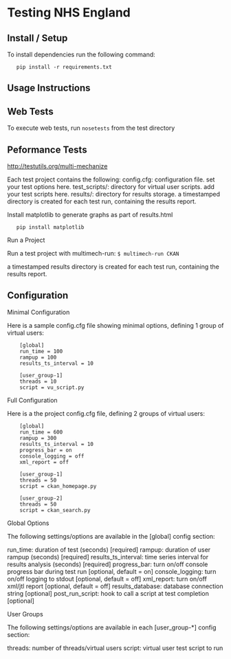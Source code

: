 Testing NHS England
===================

Install / Setup
---------------

To install dependencies run the following command:

```
   pip install -r requirements.txt
```

Usage Instructions
------------------

Web Tests
---------

To execute web tests, run `nosetests` from the test directory

Peformance Tests
----------------

http://testutils.org/multi-mechanize

Each test project contains the following:
config.cfg: configuration file. set your test options here.
test_scripts/: directory for virtual user scripts. add your test scripts here.
results/: directory for results storage. a timestamped directory is created for each test run, containing the results report.

Install matplotlib to generate graphs as part of results.html

```
   pip install matplotlib
```

Run a Project

Run a test project with multimech-run:
``` $ multimech-run CKAN ```

a timestamped results directory is created for each test run, containing the results report.

Configuration
-------------

Minimal Configuration

Here is a sample config.cfg file showing minimal options, defining 1 group of virtual users:

```
    [global]
    run_time = 100
    rampup = 100
    results_ts_interval = 10

    [user_group-1]
    threads = 10
    script = vu_script.py
```

Full Configuration

Here is a the project config.cfg file, defining 2 groups of virtual users:

```
    [global]
    run_time = 600
    rampup = 300
    results_ts_interval = 10
    progress_bar = on
    console_logging = off
    xml_report = off

    [user_group-1]
    threads = 50
    script = ckan_homepage.py

    [user_group-2]
    threads = 50
    script = ckan_search.py
```

Global Options

The following settings/options are available in the [global] config section:

run_time: duration of test (seconds) [required]
rampup: duration of user rampup (seconds) [required]
results_ts_interval: time series interval for results analysis (seconds) [required]
progress_bar: turn on/off console progress bar during test run [optional, default = on]
console_logging: turn on/off logging to stdout [optional, default = off]
xml_report: turn on/off xml/jtl report [optional, default = off]
results_database: database connection string [optional]
post_run_script: hook to call a script at test completion [optional]

User Groups

The following settings/options are available in each [user_group-*] config section:

threads: number of threads/virtual users
script: virtual user test script to run
